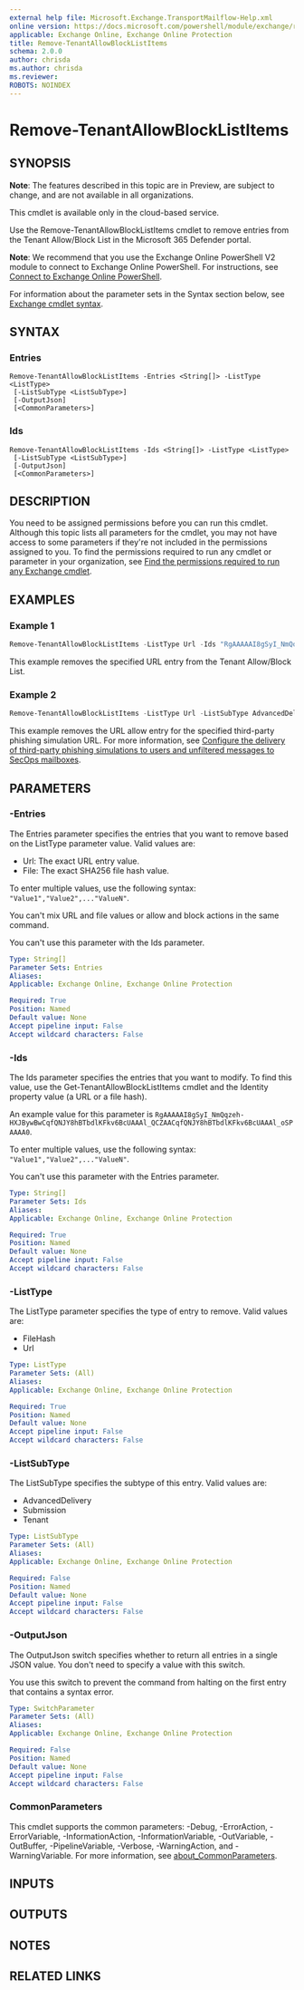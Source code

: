 ```yaml
---
external help file: Microsoft.Exchange.TransportMailflow-Help.xml
online version: https://docs.microsoft.com/powershell/module/exchange/remove-tenantallowblocklistitems
applicable: Exchange Online, Exchange Online Protection
title: Remove-TenantAllowBlockListItems
schema: 2.0.0
author: chrisda
ms.author: chrisda
ms.reviewer:
ROBOTS: NOINDEX
---
```


# Remove-TenantAllowBlockListItems

## SYNOPSIS
**Note**: The features described in this topic are in Preview, are subject to change, and are not available in all organizations.

This cmdlet is available only in the cloud-based service.

Use the Remove-TenantAllowBlockListItems cmdlet to remove entries from the Tenant Allow/Block List in the Microsoft 365 Defender portal.

**Note**: We recommend that you use the Exchange Online PowerShell V2 module to connect to Exchange Online PowerShell. For instructions, see [Connect to Exchange Online PowerShell](https://docs.microsoft.com/powershell/exchange/connect-to-exchange-online-powershell).

For information about the parameter sets in the Syntax section below, see [Exchange cmdlet syntax](https://docs.microsoft.com/powershell/exchange/exchange-cmdlet-syntax).

## SYNTAX

### Entries
```
Remove-TenantAllowBlockListItems -Entries <String[]> -ListType <ListType>
 [-ListSubType <ListSubType>]
 [-OutputJson]
 [<CommonParameters>]
```

### Ids
```
Remove-TenantAllowBlockListItems -Ids <String[]> -ListType <ListType>
 [-ListSubType <ListSubType>]
 [-OutputJson]
 [<CommonParameters>]
```

## DESCRIPTION
You need to be assigned permissions before you can run this cmdlet. Although this topic lists all parameters for the cmdlet, you may not have access to some parameters if they're not included in the permissions assigned to you. To find the permissions required to run any cmdlet or parameter in your organization, see [Find the permissions required to run any Exchange cmdlet](https://docs.microsoft.com/powershell/exchange/find-exchange-cmdlet-permissions).

## EXAMPLES

### Example 1
```powershell
Remove-TenantAllowBlockListItems -ListType Url -Ids "RgAAAAAI8gSyI_NmQqzeh-HXJBywBwCqfQNJY8hBTbdlKFkv6BcUAAAl_QCZAACqfQNJY8hBTbdlKFkv6BcUAAAl_oSPAAAA0l"
```

This example removes the specified URL entry from the Tenant Allow/Block List.

### Example 2
```powershell
Remove-TenantAllowBlockListItems -ListType Url -ListSubType AdvancedDelivery -Entries phishing.fabrikam.com
```

This example removes the URL allow entry for the specified third-party phishing simulation URL. For more information, see [Configure the delivery of third-party phishing simulations to users and unfiltered messages to SecOps mailboxes](https://docs.microsoft.com/microsoft-365/security/office-365-security/configure-advanced-delivery).

## PARAMETERS

### -Entries
The Entries parameter specifies the entries that you want to remove based on the ListType parameter value. Valid values are:

- Url: The exact URL entry value.
- File: The exact SHA256 file hash value.

To enter multiple values, use the following syntax: `"Value1","Value2",..."ValueN"`.

You can't mix URL and file values or allow and block actions in the same command.

You can't use this parameter with the Ids parameter.

```yaml
Type: String[]
Parameter Sets: Entries
Aliases:
Applicable: Exchange Online, Exchange Online Protection

Required: True
Position: Named
Default value: None
Accept pipeline input: False
Accept wildcard characters: False
```

### -Ids
The Ids parameter specifies the entries that you want to modify. To find this value, use the Get-TenantAllowBlockListItems cmdlet and the Identity property value (a URL or a file hash).

An example value for this parameter is `RgAAAAAI8gSyI_NmQqzeh-HXJBywBwCqfQNJY8hBTbdlKFkv6BcUAAAl_QCZAACqfQNJY8hBTbdlKFkv6BcUAAAl_oSPAAAA0`.

To enter multiple values, use the following syntax: `"Value1","Value2",..."ValueN"`.

You can't use this parameter with the Entries parameter.

```yaml
Type: String[]
Parameter Sets: Ids
Aliases:
Applicable: Exchange Online, Exchange Online Protection

Required: True
Position: Named
Default value: None
Accept pipeline input: False
Accept wildcard characters: False
```

### -ListType
The ListType parameter specifies the type of entry to remove. Valid values are:

- FileHash
- Url

```yaml
Type: ListType
Parameter Sets: (All)
Aliases:
Applicable: Exchange Online, Exchange Online Protection

Required: True
Position: Named
Default value: None
Accept pipeline input: False
Accept wildcard characters: False
```

### -ListSubType
The ListSubType specifies the subtype of this entry. Valid values are:

- AdvancedDelivery
- Submission
- Tenant

```yaml
Type: ListSubType
Parameter Sets: (All)
Aliases:
Applicable: Exchange Online, Exchange Online Protection

Required: False
Position: Named
Default value: None
Accept pipeline input: False
Accept wildcard characters: False
```

### -OutputJson
The OutputJson switch specifies whether to return all entries in a single JSON value. You don't need to specify a value with this switch.

You use this switch to prevent the command from halting on the first entry that contains a syntax error.

```yaml
Type: SwitchParameter
Parameter Sets: (All)
Aliases:
Applicable: Exchange Online, Exchange Online Protection

Required: False
Position: Named
Default value: None
Accept pipeline input: False
Accept wildcard characters: False
```

### CommonParameters
This cmdlet supports the common parameters: -Debug, -ErrorAction, -ErrorVariable, -InformationAction, -InformationVariable, -OutVariable, -OutBuffer, -PipelineVariable, -Verbose, -WarningAction, and -WarningVariable. For more information, see [about_CommonParameters](https://go.microsoft.com/fwlink/p/?LinkID=113216).

## INPUTS

###  

## OUTPUTS

###  

## NOTES

## RELATED LINKS
